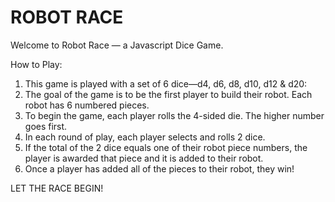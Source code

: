 # ROBOT RACE
Welcome to Robot Race — a Javascript Dice Game.

How to Play:
1. This game is played with a set of 6 dice—d4, d6, d8, d10, d12 & d20:
2. The goal of the game is to be the first player to build their robot. Each robot has 6 numbered pieces.
3. To begin the game, each player rolls the 4-sided die. The higher number goes first.
4. In each round of play, each player selects and rolls 2 dice.
5. If the total of the 2 dice equals one of their robot piece numbers, the player is awarded that piece and it is added to their robot.
6. Once a player has added all of the pieces to their robot, they win!

LET THE RACE BEGIN!
